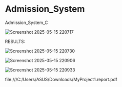 # Admission_System
Admission_System_C

![Screenshot 2025-05-15 220717](https://github.com/user-attachments/assets/7b856e51-c3d8-47b3-8d81-29bfe3a9d133)

RESULTS:

![Screenshot 2025-05-15 220730](https://github.com/user-attachments/assets/9dc28ab6-0a69-4454-9207-eeca6235e6ca)

![Screenshot 2025-05-15 220906](https://github.com/user-attachments/assets/838d31f9-4ef1-4d16-94e9-0845280c6af3)

![Screenshot 2025-05-15 220933](https://github.com/user-attachments/assets/df68aa26-06fe-4128-a778-566a0e926a2a)

file:///C:/Users/ASUS/Downloads/MyProject1.report.pdf
